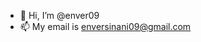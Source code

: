 - 👋 Hi, I’m @enver09
- 📫 My email is enversinani09@gmail.com

<!---
enver09/enver09 is a ✨ special ✨ repository because its `README.md` (this file) appears on your GitHub profile.
You can click the Preview link to take a look at your changes.
--->
